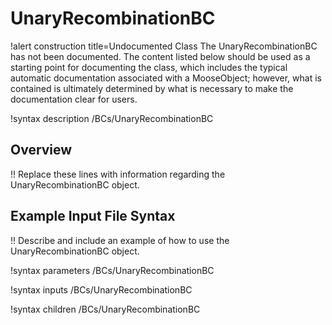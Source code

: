 # UnaryRecombinationBC

!alert construction title=Undocumented Class
The UnaryRecombinationBC has not been documented. The content listed below should be used as a starting point for
documenting the class, which includes the typical automatic documentation associated with a
MooseObject; however, what is contained is ultimately determined by what is necessary to make the
documentation clear for users.

!syntax description /BCs/UnaryRecombinationBC

## Overview

!! Replace these lines with information regarding the UnaryRecombinationBC object.

## Example Input File Syntax

!! Describe and include an example of how to use the UnaryRecombinationBC object.

!syntax parameters /BCs/UnaryRecombinationBC

!syntax inputs /BCs/UnaryRecombinationBC

!syntax children /BCs/UnaryRecombinationBC
